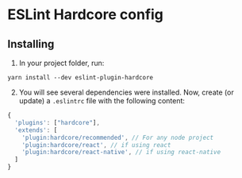 # ESLint Hardcore config

## Installing

1. In your project folder, run:

```
yarn install --dev eslint-plugin-hardcore
```

2. You will see several dependencies were installed. Now, create (or update) a `.eslintrc` file with the following content:

```js
{
  'plugins': ["hardcore"],
  'extends': [
    'plugin:hardcore/recommended', // For any node project
    'plugin:hardcore/react', // if using react
    'plugin:hardcore/react-native', // if using react-native
  ]
}
```
